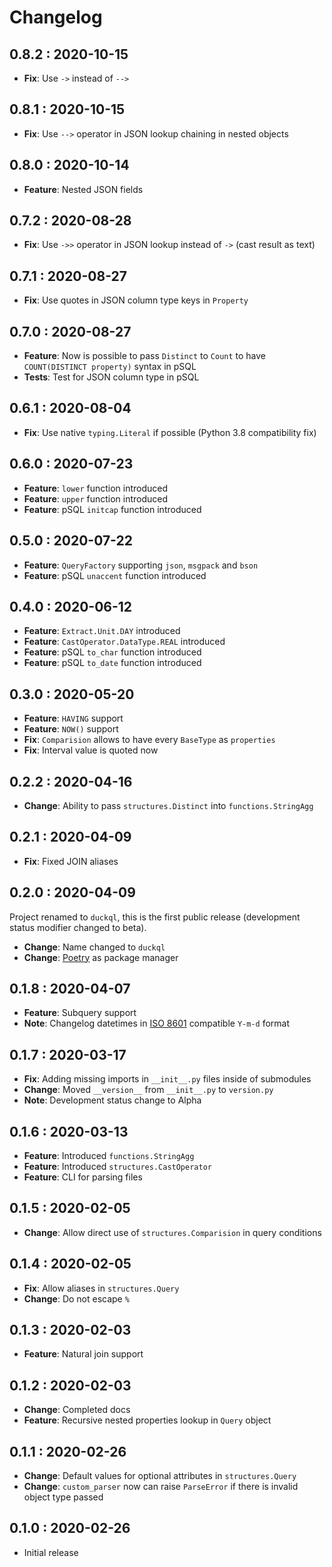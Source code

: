 # Changelog

## 0.8.2 : 2020-10-15

- **Fix**: Use `->` instead of `-->`

## 0.8.1 : 2020-10-15

- **Fix**: Use `-->` operator in JSON lookup chaining in nested objects

## 0.8.0 : 2020-10-14

- **Feature**: Nested JSON fields

## 0.7.2 : 2020-08-28

- **Fix**: Use `->>` operator in JSON lookup instead of `->` (cast result as text)

## 0.7.1 : 2020-08-27

- **Fix**: Use quotes in JSON column type keys in `Property`

## 0.7.0 : 2020-08-27

- **Feature**: Now is possible to pass `Distinct` to `Count` to have `COUNT(DISTINCT property)` syntax in pSQL
- **Tests**: Test for JSON column type in pSQL

## 0.6.1 : 2020-08-04

- **Fix**: Use native `typing.Literal` if possible (Python 3.8 compatibility fix)

## 0.6.0 : 2020-07-23

- **Feature**: `lower` function introduced
- **Feature**: `upper` function introduced
- **Feature**: pSQL `initcap` function introduced

## 0.5.0 : 2020-07-22

- **Feature**: `QueryFactory` supporting `json`, `msgpack` and `bson`
- **Feature**: pSQL `unaccent` function introduced

## 0.4.0 : 2020-06-12

- **Feature**: `Extract.Unit.DAY` introduced
- **Feature**: `CastOperator.DataType.REAL` introduced
- **Feature**: pSQL `to_char` function introduced
- **Feature**: pSQL `to_date` function introduced

## 0.3.0 : 2020-05-20

- **Feature**: `HAVING` support
- **Feature**: `NOW()` support
- **Fix**: `Comparision` allows to have every `BaseType` as `properties`
- **Fix**: Interval value is quoted now

## 0.2.2 : 2020-04-16

- **Change**: Ability to pass `structures.Distinct` into `functions.StringAgg`

## 0.2.1 : 2020-04-09

- **Fix**: Fixed JOIN aliases

## 0.2.0 : 2020-04-09

Project renamed to `duckql`, this is the first public release (development status modifier changed to beta).

- **Change**: Name changed to `duckql`
- **Change**: [Poetry](https://python-poetry.org/) as package manager

## 0.1.8 : 2020-04-07

- **Feature**: Subquery support
- **Note**: Changelog datetimes in [ISO 8601](https://en.wikipedia.org/wiki/ISO_8601) compatible `Y-m-d` format

## 0.1.7 : 2020-03-17

- **Fix**: Adding missing imports in `__init__.py` files inside of submodules
- **Change**: Moved `__version__` from `__init__.py` to `version.py`
- **Note**: Development status change to Alpha

## 0.1.6 : 2020-03-13

- **Feature**: Introduced `functions.StringAgg`
- **Feature**: Introduced `structures.CastOperator`
- **Feature**: CLI for parsing files

## 0.1.5 : 2020-02-05

- **Change**: Allow direct use of `structures.Comparision` in query conditions

## 0.1.4 : 2020-02-05

- **Fix**: Allow aliases in `structures.Query`
- **Change**: Do not escape `%`

## 0.1.3 : 2020-02-03

- **Feature**: Natural join support

## 0.1.2 : 2020-02-03

- **Change**: Completed docs
- **Feature**: Recursive nested properties lookup in `Query` object

## 0.1.1 : 2020-02-26

- **Change**: Default values for optional attributes in `structures.Query`
- **Change**: `custom_parser` now can raise `ParseError` if there is invalid object type passed

## 0.1.0 : 2020-02-26

- Initial release
